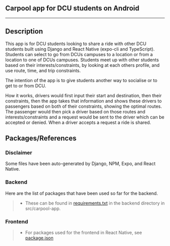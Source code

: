 
## Carpool app for DCU students on Android
___

Description
---
This app is for DCU students looking to share a ride with other DCU students built using Django and React Native (expo-cli and TypeScript).
Students can select to go from DCUs campuses to a location or from a location to one of DCUs campuses. Students meet up with other students based on their interests/constraints, by looking at each others profile, and use route, time, and trip constraints.

The intention of the app is to give students another way to socialise or to get to or from DCU.

How it works, drivers would first input their start and destination, then their constraints,
then the app takes that information and shows these drivers to passengers based on both of their constraints, showing the optimal routes.
The passenger would then pick a driver based on those routes and interests/constraints and a request would be sent to the driver which can be accepted or denied.
When a driver accepts a request a ride is shared.

Packages/References
---

### Disclaimer

Some files have been auto-generated by Django, NPM, Expo, and React Native.


### Backend

Here are the list of packages that have been used so far for the backend.


>- These can be found in [requirements.txt](src/carpool-app/backend/requirements.txt) in the backend directory in src/carpool-app.

### Frontend

>- For packages used for the frontend in React Native, see [package.json](src/carpool-app/frontend/package.json)